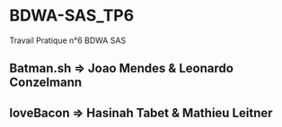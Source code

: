 ﻿# BDWA-SAS_TP6
Travail Pratique n°6 BDWA SAS

## Batman.sh => Joao Mendes & Leonardo Conzelmann
## loveBacon => Hasinah Tabet & Mathieu Leitner